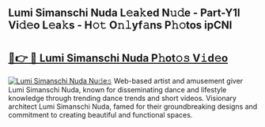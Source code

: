 ## Lumi Simanschi Nuda L𝚎a𝚔ed N𝚞𝚍e - Part-Y1I Vi𝚍𝚎o L𝚎a𝚔s - H𝚘𝚝 O𝚗𝚕yf𝚊ns P𝚑𝚘tos ipCNl

# <h2><a href="http://kfapux.oniu.top/?m=Lumi+Simanschi+Nuda">🔗👉 🔴 Lumi Simanschi Nuda P𝚑ot𝚘𝚜 V𝚒d𝚎o</a></h2>

[![Lumi Simanschi Nuda Nu𝚍e𝚜](https://i.imgur.com/0qMVB7G.gif)](http://kfapux.oniu.top/?m=Lumi+Simanschi+Nuda)
Web-based artist and amusement giver Lumi Simanschi Nuda, known for disseminating dance and lifestyle knowledge through trending dance trends and short videos. Visionary architect Lumi Simanschi Nuda, famed for their groundbreaking designs and commitment to creating beautiful and functional spaces.  

